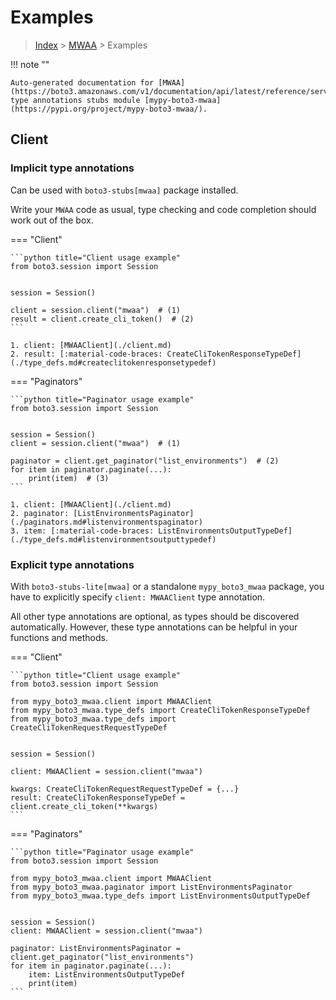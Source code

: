 # Examples

> [Index](../README.md) > [MWAA](./README.md) > Examples

!!! note ""

    Auto-generated documentation for [MWAA](https://boto3.amazonaws.com/v1/documentation/api/latest/reference/services/mwaa.html#MWAA)
    type annotations stubs module [mypy-boto3-mwaa](https://pypi.org/project/mypy-boto3-mwaa/).

## Client

### Implicit type annotations

Can be used with `boto3-stubs[mwaa]` package installed.

Write your `MWAA` code as usual,
type checking and code completion should work out of the box.


=== "Client"

    ```python title="Client usage example"
    from boto3.session import Session


    session = Session()

    client = session.client("mwaa")  # (1)
    result = client.create_cli_token()  # (2)
    ```

    1. client: [MWAAClient](./client.md)
    2. result: [:material-code-braces: CreateCliTokenResponseTypeDef](./type_defs.md#createclitokenresponsetypedef) 



=== "Paginators"

    ```python title="Paginator usage example"
    from boto3.session import Session


    session = Session()
    client = session.client("mwaa")  # (1)

    paginator = client.get_paginator("list_environments")  # (2)
    for item in paginator.paginate(...):
        print(item)  # (3)
    ```

    1. client: [MWAAClient](./client.md)
    2. paginator: [ListEnvironmentsPaginator](./paginators.md#listenvironmentspaginator)
    3. item: [:material-code-braces: ListEnvironmentsOutputTypeDef](./type_defs.md#listenvironmentsoutputtypedef) 




### Explicit type annotations

With `boto3-stubs-lite[mwaa]`
or a standalone `mypy_boto3_mwaa` package, you have to explicitly specify `client: MWAAClient` type annotation.

All other type annotations are optional, as types should be discovered automatically.
However, these type annotations can be helpful in your functions and methods.


=== "Client"

    ```python title="Client usage example"
    from boto3.session import Session

    from mypy_boto3_mwaa.client import MWAAClient
    from mypy_boto3_mwaa.type_defs import CreateCliTokenResponseTypeDef
    from mypy_boto3_mwaa.type_defs import CreateCliTokenRequestRequestTypeDef


    session = Session()

    client: MWAAClient = session.client("mwaa")

    kwargs: CreateCliTokenRequestRequestTypeDef = {...}
    result: CreateCliTokenResponseTypeDef = client.create_cli_token(**kwargs)
    ```



=== "Paginators"

    ```python title="Paginator usage example"
    from boto3.session import Session

    from mypy_boto3_mwaa.client import MWAAClient
    from mypy_boto3_mwaa.paginator import ListEnvironmentsPaginator
    from mypy_boto3_mwaa.type_defs import ListEnvironmentsOutputTypeDef


    session = Session()
    client: MWAAClient = session.client("mwaa")

    paginator: ListEnvironmentsPaginator = client.get_paginator("list_environments")
    for item in paginator.paginate(...):
        item: ListEnvironmentsOutputTypeDef
        print(item)
    ```




